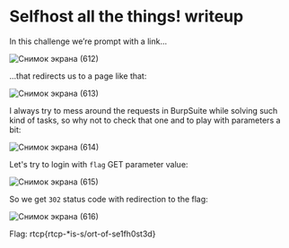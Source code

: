 # Selfhost all the things! writeup

In this challenge we’re prompt with a link...

![Снимок экрана (612)](https://user-images.githubusercontent.com/57829161/80566240-322fa000-89fb-11ea-9135-3b588a516f70.png)

...that redirects us to a page like that:

![Снимок экрана (613)](https://user-images.githubusercontent.com/57829161/80566250-36f45400-89fb-11ea-9b86-331fea7cf8f0.png)

I always try to mess around the requests in BurpSuite while solving such kind of tasks, so why not to check that one and to play with
parameters a bit:

![Снимок экрана (614)](https://user-images.githubusercontent.com/57829161/80566256-39ef4480-89fb-11ea-9195-52f1d1cd08a4.png)

Let's try to login with `flag` GET parameter value:

![Снимок экрана (615)](https://user-images.githubusercontent.com/57829161/80566264-41165280-89fb-11ea-95d0-d6ff2075e5c1.png)

So we get `302` status code with redirection to the flag:

![Снимок экрана (616)](https://user-images.githubusercontent.com/57829161/80566271-44a9d980-89fb-11ea-91e9-ac6616947a2d.png)

Flag: rtcp{rtcp-*is-s/ort-of-se1fh0st3d}
